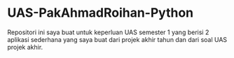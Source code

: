# UAS-PakAhmadRoihan-Python
Repositori ini saya buat untuk keperluan UAS semester 1 yang berisi 2 aplikasi sederhana yang saya buat dari projek akhir tahun dan dari soal UAS projek akhir.
